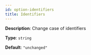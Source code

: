 ```yaml
---
id: option-identifiers
title: Identifiers
---
```

**Description**: Change case of identifiers

**Type**: `string`

**Default**: `"unchanged"`
